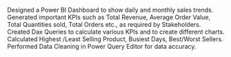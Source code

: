 Designed a Power BI Dashboard to show daily and monthly sales trends. 
Generated important KPIs such as Total Revenue, Average Order Value, Total Quantities sold, Total Orders etc., as required by Stakeholders. 
Created Dax Queries to calculate various KPIs and to create different charts. 
Calculated Highest /Least Selling Product, Busiest Days, Best/Worst Sellers. 
Performed Data Cleaning in Power Query Editor for data accuracy.
